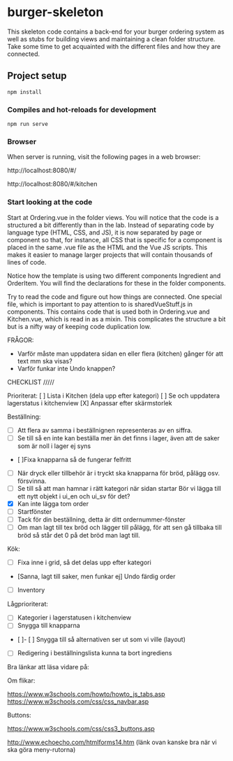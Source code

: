 # burger-skeleton

This skeleton code contains a back-end for your burger ordering system as well as stubs for building views and maintaining a clean folder structure. Take some time to get acquainted with the different files and how they are connected.

## Project setup
```
npm install
```

### Compiles and hot-reloads for development
```
npm run serve
```

### Browser

When server is running, visit the following pages in a web browser:

http://localhost:8080/#/

http://localhost:8080/#/kitchen

### Start looking at the code

Start at Ordering.vue in the folder views. You will notice that the code is a structured a bit differently than in the lab. Instead of separating code by language type (HTML, CSS, and JS), it is now separated by page or component so that, for instance, all CSS that is specific for a component is placed in the same .vue file as the HTML and the Vue JS scripts. This makes it easier to manage larger projects that will contain thousands of lines of code.

Notice how the template is using two different components Ingredient and OrderItem. You will find the declarations for these in the folder components.

Try to read the code and figure out how things are connected. One special file, which is important to pay attention to is sharedVueStuff.js in components. This contains code that is used both in Ordering.vue and Kitchen.vue, which is read in as a mixin. This complicates the structure a bit but is a nifty way of keeping code duplication low.

FRÅGOR:
- Varför måste man uppdatera sidan en eller flera (kitchen) gånger för att text mm ska visas?
- Varför funkar inte Undo knappen?

CHECKLIST
/////

Prioriterat:
[ ] Lista i Kitchen (dela upp efter kategori)
[ ] Se och uppdatera lagerstatus i kitchenview
[X] Anpassar efter skärmstorlek


Beställning:
- [ ] Att flera av samma i beställnignen representeras av en siffra.
- [ ] Se till så en inte kan beställa mer än det finns i lager, även
      att de saker som är noll i lager ej syns
- [ ]Fixa knapparna så de fungerar felfritt
- [ ] När dryck eller tillbehör är i tryckt ska knapparna för bröd, pålägg osv. försvinna.
- [ ] Se till så att man hamnar i rätt kategori när sidan startar
      Bör vi lägga till ett nytt  objekt i ui_en och ui_sv för det?
- [X] Kan inte lägga tom order
- [ ] Startfönster
- [ ] Tack för  din beställning, detta är ditt ordernummer-fönster
- [ ] Om man lagt till tex bröd och lägger till pålägg, för att sen gå tillbaka till bröd så står det 0 på det bröd man lagt till.

Kök:
- [ ] Fixa inne i grid, så det delas upp efter kategori
- [Sanna, lagt till saker, men funkar ej] Undo färdig order
- [ ] Inventory

Lågprioriterat:
- [ ] Kategorier i lagerstatusen i kitchenview
- [ ] Snygga till knapparna
- [ ]- [ ] Snygga till så alternativen ser ut som vi ville (layout)
- [ ] Redigering i beställningslista
      kunna ta bort ingrediens


Bra länkar att läsa vidare på:

Om flikar:


https://www.w3schools.com/howto/howto_js_tabs.asp
https://www.w3schools.com/css/css_navbar.asp


Buttons:

https://www.w3schools.com/css/css3_buttons.asp

http://www.echoecho.com/htmlforms14.htm
(länk ovan kanske bra när vi ska göra meny-rutorna)
